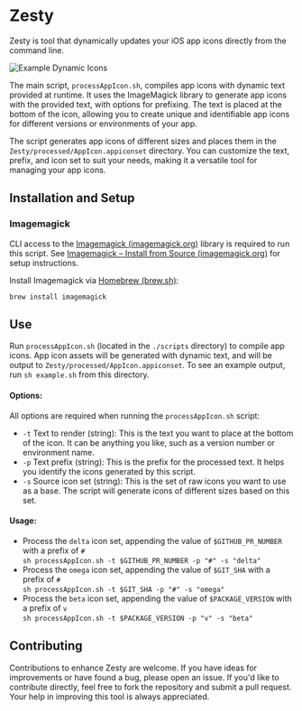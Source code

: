 # Zesty

Zesty is tool that dynamically updates your iOS app icons directly from the command line. 

![Example Dynamic Icons](./assets/example_dynamic_icons.png)

The main script, `processAppIcon.sh`, compiles app icons with dynamic text provided at runtime. It uses the ImageMagick library to generate app icons with the provided text, with options for prefixing. The text is placed at the bottom of the icon, allowing you to create unique and identifiable app icons for different versions or environments of your app.

The script generates app icons of different sizes and places them in the `Zesty/processed/AppIcon.appiconset` directory. You can customize the text, prefix, and icon set to suit your needs, making it a versatile tool for managing your app icons.

## Installation and Setup

### Imagemagick
CLI access to the [Imagemagick (imagemagick.org)] library is required to run this script. See [Imagemagick – Install from Source (imagemagick.org)] for setup instructions.

Install Imagemagick via [Homebrew (brew.sh)]: 
``` shell
brew install imagemagick
```

[Imagemagick (imagemagick.org)]: https://imagemagick.org/
[Imagemagick – Install from Source (imagemagick.org)]: https://imagemagick.org/script/install-source.php
[Homebrew (brew.sh)]: https://brew.sh/

## Use
Run `processAppIcon.sh` (located in the `./scripts` directory) to compile app icons. App icon assets will be generated with dynamic text, and will be output to `Zesty/processed/AppIcon.appiconset`. To see an example output, run `sh example.sh` from this directory.

#### Options:
All options are required when running the `processAppIcon.sh` script:

- `-t`    Text to render (string): This is the text you want to place at the bottom of the icon. It can be anything you like, such as a version number or environment name.
- `-p`    Text prefix (string): This is the prefix for the processed text. It helps you identify the icons generated by this script.
- `-s`    Source icon set (string): This is the set of raw icons you want to use as a base. The script will generate icons of different sizes based on this set.

#### Usage:
* Process the `delta` icon set, appending the value of `$GITHUB_PR_NUMBER` with a prefix of `#`  
    `sh processAppIcon.sh -t $GITHUB_PR_NUMBER -p "#" -s "delta"`
* Process the `omega` icon set, appending the value of `$GIT_SHA` with a prefix of `#`  
    `sh processAppIcon.sh -t $GIT_SHA -p "#" -s "omega"`
* Process the `beta` icon set, appending the value of `$PACKAGE_VERSION` with a prefix of `v`  
    `sh processAppIcon.sh -t $PACKAGE_VERSION -p "v" -s "beta"`

## Contributing

Contributions to enhance Zesty are welcome. If you have ideas for improvements or have found a bug, please open an issue. If you'd like to contribute directly, feel free to fork the repository and submit a pull request. Your help in improving this tool is always appreciated.